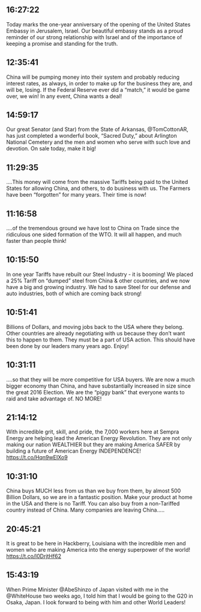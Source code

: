 ## 16:27:22
Today marks the one-year anniversary of the opening of the United States Embassy in Jerusalem, Israel. Our beautiful embassy stands as a proud reminder of our strong relationship with Israel and of the importance of keeping a promise and standing for the truth.
## 12:35:41
China will be pumping money into their system and probably reducing interest rates, as always, in order to make up for the business they are, and will be, losing. If the Federal Reserve ever did a “match,” it would be game over, we win! In any event, China wants a deal!
## 14:59:17
Our great Senator (and Star) from the State of Arkansas, @TomCottonAR, has just completed a wonderful book, “Sacred Duty,” about Arlington National Cemetery and the men and women who serve with such love and devotion. On sale today, make it big!
## 11:29:35
....This money will come from the massive Tariffs being paid to the United States for allowing China, and others, to do business with us. The Farmers have been “forgotten” for many years. Their time is now!
## 11:16:58
....of the tremendous ground we have lost to China on Trade since the ridiculous one sided formation of the WTO. It will all happen, and much faster than people think!
## 10:15:50
In one year Tariffs have rebuilt our Steel Industry - it is booming! We placed a 25% Tariff on “dumped” steel from China &amp; other countries, and we now have a big and growing industry. We had to save Steel for our defense and auto industries, both of which are coming back strong!
## 10:51:41
Billions of Dollars, and moving jobs back to the USA where they belong. Other countries are already negotiating with us because they don’t want this to happen to them. They must be a part of USA action. This should have been done by our leaders many years ago. Enjoy!
## 10:31:11
....so that they will be more competitive for USA buyers. We are now a much bigger economy than China, and have substantially increased in size since the great 2016 Election. We are the “piggy bank” that everyone wants to raid and take advantage of. NO MORE!
## 21:14:12
With incredible grit, skill, and pride, the 7,000 workers here at Sempra Energy are helping lead the American Energy Revolution. They are not only making our nation WEALTHIER but they are making America SAFER by building a future of American Energy INDEPENDENCE! https://t.co/Hqn9wEIXo9
## 10:31:10
China buys MUCH less from us than we buy from them, by almost 500 Billion Dollars, so we are in a fantastic position. Make your product at home in the USA and there is no Tariff. You can also buy from a non-Tariffed country instead of China. Many companies are leaving China.....
## 20:45:21
It is great to be here in Hackberry, Louisiana with the incredible men and women who are making America into the energy superpower of the world! https://t.co/l0DrjtHf62
## 15:43:19
When Prime Minister @AbeShinzo of Japan visited with me in the @WhiteHouse two weeks ago, I told him that I would be going to the G20 in Osaka, Japan. I look forward to being with him and other World Leaders!
